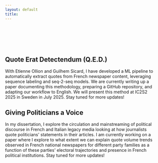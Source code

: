 ```yaml
---
layout: default
title: 
---
```


<div style="height: 70px;"></div>

## Quote Erat Detectendum (Q.E.D.)

With Etienne Ollion and Guilhem Sicard, I have developed a ML pipeline to automatically extract quotes from French newspaper content, leveraging sequence labeling and seq-2-seq models. 
We are currently writing up a paper documenting this methodology, preparing a GitHub repository, and adapting our workflow to English. 
We will present this method at IC2S2 2025 in Sweden in July 2025. Stay tuned for more updates!


## Giving Politicians a Voice

In my dissertation, I explore the circulation and mainstreaming of political discourse in French and Italian legacy media looking at how journalists quote politicians' statements in their articles. 
I am currently working on a paper where I explore to what extent we can explain quote volume trends observed in French national newspapers for different party families as a function of these parties' electoral trajectories and presence in French political institutions. 
Stay tuned for more updates!

<div style="height: 70px;"></div>

